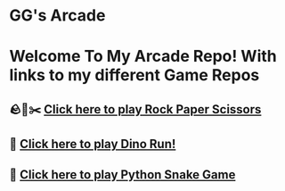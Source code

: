 # GG's Arcade

# Welcome To My Arcade Repo! With links to my different Game Repos 

## 🪨📃✂️ [Click here to play Rock Paper Scissors ](https://ggsrockpaperscissors.netlify.app/)

## 🦖 [ Click here to play Dino Run! ](https://ggdinorungame.netlify.app/)

## 🐍 [ Click here to play Python Snake Game ](https://github.com/CodeCourtAce/PythonSnakeGame.git)
